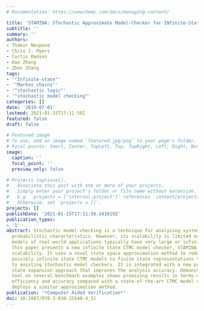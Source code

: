 ```yaml
---
# Documentation: https://wowchemy.com/docs/managing-content/

title: 'STAMINA: STochastic Approximate Model-Checker for INfinite-State Analysis'
subtitle: ''
summary: ''
authors:
- Thakur Neupane
- Chris J. Myers
- Curtis Madsen
- Hao Zheng
- Zhen Zhang
tags:
- '"Infinite-state"'
- '"Markov chains"'
- '"stochastic logic"'
- '"stochastic model checking"'
categories: []
date: '2019-07-01'
lastmod: 2021-01-15T17:11:58Z
featured: false
draft: false

# Featured image
# To use, add an image named `featured.jpg/png` to your page's folder.
# Focal points: Smart, Center, TopLeft, Top, TopRight, Left, Right, BottomLeft, Bottom, BottomRight.
image:
  caption: ''
  focal_point: ''
  preview_only: false

# Projects (optional).
#   Associate this post with one or more of your projects.
#   Simply enter your project's folder or file name without extension.
#   E.g. `projects = ["internal-project"]` references `content/project/deep-learning/index.md`.
#   Otherwise, set `projects = []`.
projects: []
publishDate: '2021-01-15T17:11:58.141619Z'
publication_types:
- '1'
abstract: Stochastic model checking is a technique for analyzing systems that possess
  probabilistic characteristics. However, its scalability is limited as probabilistic
  models of real-world applications typically have very large or infinite state space.
  This paper presents a new infinite state CTMC model checker, STAMINA, with improved
  scalability. It uses a novel state space approximation method to reduce large and
  possibly infinite state CTMC models to finite state representations that are amenable
  to existing stochastic model checkers. It is integrated with a new property-guided
  state expansion approach that improves the analysis accuracy. Demonstration of the
  tool on several benchmark examples shows promising results in terms of analysis
  efficiency and accuracy compared with a state-of-the-art CTMC model checker that
  deploys a similar approximation method.
publication: '*Computer Aided Verification*'
doi: 10.1007/978-3-030-25540-4_31
---
```

